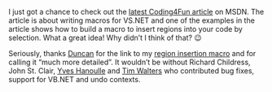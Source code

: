 I just got a chance to check out the [latest Coding4Fun
article](http://msdn.microsoft.com/library/default.asp?url=/library/en-us/dncodefun/html/code4fun05302003.asp)
on MSDN. The article is about writing macros for VS.NET and one of the
examples in the article shows how to build a macro to insert regions
into your code by selection. What a great idea! Why didn’t I think of
that? :wink:

Seriously, thanks [Duncan](http://weblogs.asp.net/duncanma) for the link
to my [region insertion macro](art_addregion.aspx) and for calling it
“much more detailed”. It wouldn’t be without Richard Childress, John St.
Clair, [Yves Hanoulle](http://www.hanoulle.be/) and [Tim
Walters](http://dotnetweblogs.com/TWalters/) who contributed bug fixes,
support for VB.NET and undo contexts.

